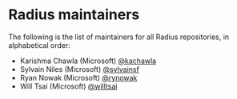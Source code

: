 # Radius maintainers

The following is the list of maintainers for all Radius repositories, in alphabetical order:

- Karishma Chawla (Microsoft) [@kachawla](https://github.com/kachawla)
- Sylvain Niles (Microsoft) [@sylvainsf](https://github.com/sylvainsf)
- Ryan Nowak (Microsoft) [@rynowak](https://github.com/rynowak)
- Will Tsai (Microsoft) [@willtsai](https://github.com/willtsai)